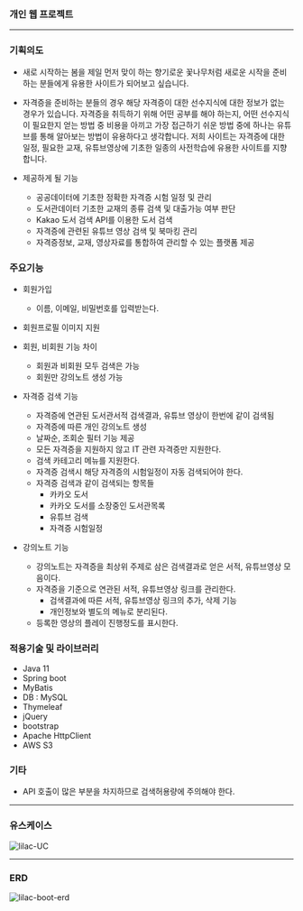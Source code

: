 ### 개인 웹 프로젝트
---

### 기획의도

- 새로 시작하는 봄을 제일 먼저 맞이 하는 향기로운 꽃나무처럼 새로운 시작을 준비하는 분들에게 유용한 사이트가 되어보고 싶습니다.

- 자격증을 준비하는 분들의 경우 해당 자격증이 대한 선수지식에 대한 정보가 없는 경우가 있습니다.
자격증을 취득하기 위해 어떤 공부를 해야 하는지, 어떤 선수지식이 필요한지 얻는 방법 중
비용을 아끼고 가장 접근하기 쉬운 방법 중에 하나는 유튜브를 통해 알아보는 방법이 유용하다고 생각합니다.
저희 사이트는 자격증에 대한 일정, 필요한 교재, 유튜브영상에 기초한 일종의 사전학습에 유용한 사이트를 지향합니다.

- 제공하게 될 기능
    - 공공데이터에 기초한 정확한 자격증 시험 일정 및 관리
    - 도서관데이터 기초한 교재의 종류 검색 및 대출가능 여부 판단
    - Kakao 도서 검색 API를 이용한 도서 검색
    - 자격증에 관련된 유튜브 영상 검색 및 북마킹 관리
    - 자격증정보, 교재, 영상자료를 통합하여 관리할 수 있는 플랫폼 제공

### 주요기능

- 회원가입
    - 이름, 이메일, 비밀번호를 입력받는다.
- 회원프로필 이미지 지원
- 회원, 비회원 기능 차이
    - 회원과 비회원 모두 검색은 가능
    - 회원만 강의노트 생성 가능
    
- 자격증 검색 기능
    - 자격증에 연관된 도서관서적 검색결과, 유튜브 영상이 한번에 같이 검색됨
    - 자격증에 따른 개인 강의노트 생성
    - 날짜순, 조회순 필터 기능 제공
    - 모든 자격증을 지원하지 않고 IT 관련 자격증만 지원한다.
    - 검색 카테고리 메뉴를 지원한다.
    - 자격증 검색시 해당 자격증의 시험일정이 자동 검색되어야 한다.
    - 자격증 검색과 같이 검색되는 항목들
        - 카카오 도서
        - 카카오 도서를 소장중인 도서관목록
        - 유튜브 검색
        - 자격증 시험일정
    
- 강의노트 기능
    - 강의노트는 자격증을 최상위 주제로 삼은 검색결과로 얻은 서적, 유튜브영상 모음이다.
    - 자격증을 기준으로 연관된 서적, 유튜브영상 링크를 관리한다.
        - 검색결과에 따른 서적, 유튜브영상 링크의 추가, 삭제 기능
        - 개인정보와 별도의 메뉴로 분리된다.
    - 등록한 영상의 플레이 진행정도를 표시한다.
    
    
### 적용기술 및 라이브러리
- Java 11
- Spring boot
- MyBatis
- DB : MySQL
- Thymeleaf
- jQuery
- bootstrap
- Apache HttpClient
- AWS S3

### 기타
- API 호출이 많은 부분을 차지하므로 검색허용량에 주의해야 한다.
---

### 유스케이스
![lilac-UC](https://user-images.githubusercontent.com/113125088/220843275-60748186-06d2-4bfc-8b1d-8edf646af58f.png)

---
### ERD
![lilac-boot-erd](https://user-images.githubusercontent.com/113125088/220843469-8b18a4b8-9f9e-480a-a0bd-82ddf256082c.png)
